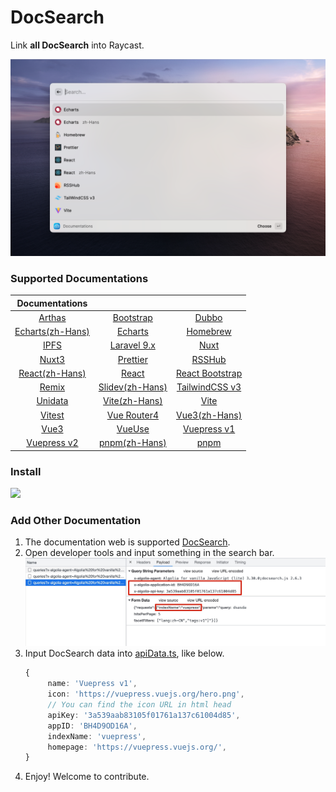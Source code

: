 # DocSearch

Link **all DocSearch** into Raycast.

![interface](./metadata/docsearch-1.png)

### Supported Documentations

|                        Documentations                        |                                                     |                                            |
| :----------------------------------------------------------: | :-------------------------------------------------: | :----------------------------------------: |
|             [Arthas](https://arthas.aliyun.com/)             |       [Bootstrap](https://getbootstrap.com/)        |     [Dubbo](https://dubbo.apache.org/)     |
| [Echarts(zh-Hans)](https://echarts.apache.org/zh/index.html) | [Echarts](https://echarts.apache.org/en/index.html) |        [Homebrew](https://brew.sh/)        |
|               [IPFS](https://docs.ipfs.tech/)                |         [Laravel 9.x](https://laravel.com/)         |             [Nuxt](undefined)              |
|                      [Nuxt3](undefined)                      |          [Prettier](https://prettier.io/)           |     [RSSHub](https://docs.rsshub.app/)     |
|        [React(zh-Hans)](https://zh-hans.reactjs.org/)        |            [React](https://reactjs.org/)            |        [React Bootstrap](undefined)        |
|                      [Remix](undefined)                      |       [Slidev(zh-Hans)](https://cn.sli.dev/)        | [TailwindCSS v3](https://tailwindcss.com/) |
|               [Unidata](https://unidata.app/)                |       [Vite(zh-Hans)](https://cn.vitejs.dev/)       |        [Vite](https://vitejs.dev/)         |
|                [Vitest](https://vitest.dev/)                 |      [Vue Router4](https://router.vuejs.org/)       |    [Vue3(zh-Hans)](https://vuejs.org/)     |
|                  [Vue3](https://vuejs.org/)                  |            [VueUse](https://vueuse.org/)            | [Vuepress v1](https://vuepress.vuejs.org/) |
|        [Vuepress v2](https://v2.vuepress.vuejs.org/)         |         [pnpm(zh-Hans)](https://pnpm.io/zh)         |         [pnpm](https://pnpm.io/zh)         |

### Install

<a title="Install DocSearch Raycast Extension" href="https://www.raycast.com/Fatpandac/docsearch#install">
   <img height="64" style="height: 64px" src="https://assets.raycast.com/Fatpandac/docsearch/install_button@2x.png">
</a>

### Add Other Documentation

1. The documentation web is supported [DocSearch](https://docsearch.camunda.com/).
2. Open developer tools and input something in the search bar.
   ![developer_tools](./assets/developer_tools.jpg)
3. Input DocSearch data into [apiData.ts](/src/algolia/apiData.ts), like below.
   ```ts
   {
        name: 'Vuepress v1',
        icon: 'https://vuepress.vuejs.org/hero.png',
        // You can find the icon URL in html head
        apiKey: '3a539aab83105f01761a137c61004d85',
        appID: 'BH4D9OD16A',
        indexName: 'vuepress',
        homepage: 'https://vuepress.vuejs.org/',
   }
   ```
4. Enjoy! Welcome to contribute.
